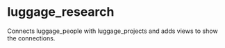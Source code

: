 # luggage_research
Connects luggage_people with luggage_projects and adds views to show the connections.
